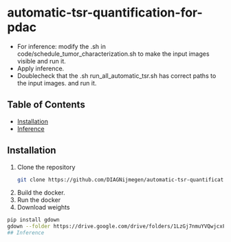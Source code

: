 # automatic-tsr-quantification-for-pdac

  - For inference: modify the .sh in code/schedule_tumor_characterization.sh to make the input images visible and run it.
  - Apply inference.
  - Doublecheck that the .sh run_all_automatic_tsr.sh has correct paths to the input images. and run it.
    

## Table of Contents
- [Installation](#installation)
- [Inference](#inference)

## Installation
1. Clone the repository
   ```bash
   git clone https://github.com/DIAGNijmegen/automatic-tsr-quantification-for-pdac.git

 2. Build the docker.
 3. Run the docker
 4. Download weights
  ```bash
  pip install gdown
  gdown --folder https://drive.google.com/drive/folders/1LzGj7nmuYVQwjcxFvUW7Zny3V1M-f6mM?usp=drive_link
## Inference
